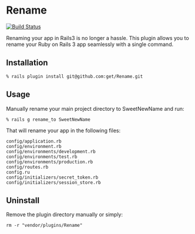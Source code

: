 # Rename

[![Build Status](https://secure.travis-ci.org/[get]/[Rename].png)](http://travis-ci.org/[get]/[Rename])

Renaming your app in Rails3 is no longer a hassle. 
This plugin allows you to rename your Ruby on Rails 3 app seamlessly with a single command.

## Installation

	% rails plugin install git@github.com:get/Rename.git

## Usage

Manually rename your main project directory to SweetNewName and run:

	% rails g rename_to SweetNewName

That will rename your app in the following files:

	config/application.rb
	config/environment.rb
	config/environments/development.rb
	config/environments/test.rb
	config/environments/production.rb
	config/routes.rb
	config.ru
	config/initializers/secret_token.rb
	config/initializers/session_store.rb

## Uninstall

Remove the plugin directory manually or simply:

	rm -r "vendor/plugins/Rename"
